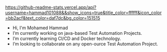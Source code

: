 https://github-readme-stats.vercel.app/api?username=hammad101088&&show_icons=true&title_color=ffffff&icon_color=bb2acf&text_color=daf7dc&bg_color=151515


- Hi, I'm Mohamed Hammad 
- I’m currently working on java-based Test Automation Projects.
- I’m currently learning CI/CD and Docker technology.
- I’m looking to collaborate on any open-ource Test Automation Project.


